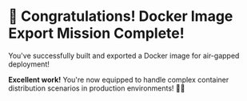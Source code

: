 # 🎉 Congratulations! Docker Image Export Mission Complete!

You've successfully built and exported a Docker image for air-gapped deployment!

**Excellent work!** You're now equipped to handle complex container distribution scenarios in production environments! 🚀✨

